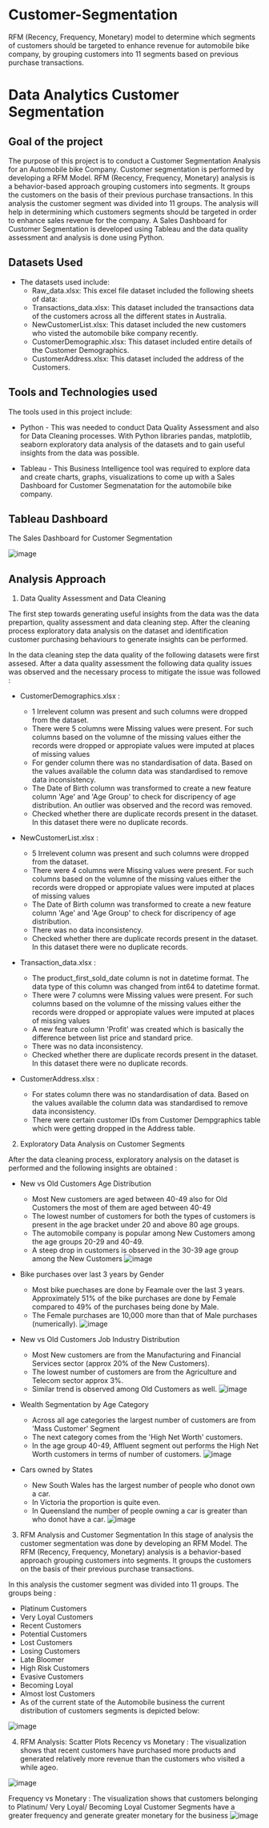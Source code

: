 # Customer-Segmentation
RFM (Recency, Frequency, Monetary) model to determine which segments of customers should be targeted to enhance revenue for automobile bike company, by grouping customers into 11 segments based on previous purchase transactions.

# Data Analytics Customer Segmentation

## Goal of the project

The purpose of this project is to conduct a Customer Segmentation Analysis for an Automobile bike Company. Customer segmentation is performed by developing a RFM Model. RFM (Recency, Frequency, Monetary) analysis is a behavior-based approach grouping customers into segments. It groups the customers on the basis of their previous purchase transactions. In this analysis the customer segment was divided into 11 groups. The analysis will help in determining which customers segments should be targeted in order to enhance sales revenue for the company. A Sales Dashboard for Customer Segmentation is developed using Tableau and the data quality assessment and analysis is done using Python.

## Datasets Used

* The datasets used include:
    * Raw_data.xlsx: This excel file dataset included the following sheets of data:
    * Transactions_data.xlsx: This dataset included the transactions data of the customers across all the different states in Australia.
    * NewCustomerList.xlsx: This dataset included the new customers who visted the automobile bike company recently.
    * CustomerDemographic.xlsx: This dataset included entire details of the Customer Demographics.
    * CustomerAddress.xlsx: This dataset included the address of the Customers.
 
## Tools and Technologies used

The tools used in this project include:

* Python - This was needed to conduct Data Quality Assessment and also for Data Cleaning processes. With Python libraries pandas, matplotlib, seaborn exploratory data analysis of the datasets and to gain useful insights from the data was possible.

* Tableau - This Business Intelligence tool was required to explore data and create charts, graphs, visualizations to come up with a Sales Dashboard for Customer Segmenatation for the automobile bike company.

## Tableau Dashboard

The Sales Dashboard for Customer Segmentation

![image](https://user-images.githubusercontent.com/90289879/198737530-63430bf9-c738-4f73-bccb-901550e47fa3.png)

## Analysis Approach

1. Data Quality Assessment and Data Cleaning

The first step towards generating useful insights from the data was the data prepartion, quality assessment and data cleaning step. After the cleaning process exploratory data analysis on the dataset and identification customer purchasing behaviours to generate insights can be performed.

In the data cleaning step the data quality of the following datasets were first assesed. After a data quality assessment the following data quality issues was observed and the necessary process to mitigate the issue was followed :

* CustomerDemographics.xlsx :
   * 1 Irrelevent column was present and such columns were dropped from the dataset.
   * There were 5 columns were Missing values were present. For such columns based on the volumne of the missing values either the records were dropped        or appropiate values were imputed at places of missing values
   * For gender column there was no standardisation of data. Based on the values available the column data was standardised to remove data inconsistency.
   * The Date of Birth column was transformed to create a new feature column 'Age' and 'Age Group' to check for discripency of age distribution. An            outlier was observed and the record was removed.
   * Checked whether there are duplicate records present in the dataset. In this dataset there were no duplicate records.
* NewCustomerList.xlsx :
   * 5 Irrelevent column was present and such columns were dropped from the dataset.
   * There were 4 columns were Missing values were present. For such columns based on the volumne of the missing values either the records were dropped        or appropiate values were imputed at places of missing values
   * The Date of Birth column was transformed to create a new feature column 'Age' and 'Age Group' to check for discripency of age distribution.
   * There was no data inconsistency.
   * Checked whether there are duplicate records present in the dataset. In this dataset there were no duplicate records.

* Transaction_data.xlsx :
  * The product_first_sold_date column is not in datetime format. The data type of this column was changed from int64 to datetime format.
  * There were 7 columns were Missing values were present. For such columns based on the volumne of the missing values either the records were dropped       or appropiate values were imputed at places of missing values
  * A new feature column 'Profit' was created which is basically the difference between list price and standard price.
  * There was no data inconsistency.
  * Checked whether there are duplicate records present in the dataset. In this dataset there were no duplicate records.
* CustomerAddress.xlsx :
  * For states column there was no standardisation of data. Based on the values available the column data was standardised to remove data inconsistency.
  * There were certain customer IDs from Customer Dempgraphics table which were getting dropped in the Address table.
  
2. Exploratory Data Analysis on Customer Segments

After the data cleaning process, exploratory analysis on the dataset is performed and the following insights are obtained :

* New vs Old Customers Age Distribution
  * Most New customers are aged between 40-49 also for Old Customers the most of them are aged between 40-49
  * The lowest number of customers for both the types of customers is present in the age bracket under 20 and above 80 age groups.
  * The automobile company is popular among New Customers among the age groups 20-29 and 40-49.
  * A steep drop in customers is observed in the 30-39 age group among the New Customers
![image](https://user-images.githubusercontent.com/90289879/198738720-543876ce-e5ab-4e0e-b920-1e9361bfd0fa.png)

* Bike purchases over last 3 years by Gender
  * Most bike puechases are done by Feamale over the last 3 years. Approximately 51% of the bike purchases are done by Female compared to 49% of the         purchases being done by Male.
  * The Female purchases are 10,000 more than that of Male purchases (numerically).
![image](https://user-images.githubusercontent.com/90289879/198738773-06187e2a-2193-4e9b-a0d3-a61c9e206345.png)

* New vs Old Customers Job Industry Distribution
  * Most New customers are from the Manufacturing and Financial Services sector (approx 20% of the New Customers).
  * The lowest number of customers are from the Agriculture and Telecom sector approx 3%.
  * Similar trend is observed among Old Customers as well.
![image](https://user-images.githubusercontent.com/90289879/198738827-a85c68b1-aac0-49e6-a24b-4ca024f0bb7d.png)

* Wealth Segmentation by Age Category
  * Across all age categories the largest number of customers are from 'Mass Customer' Segment
  * The next category comes from the 'High Net Worth' customers.
  * In the age group 40-49, Affluent segment out performs the High Net Worth customers in terms of number of customers.
![image](https://user-images.githubusercontent.com/90289879/198738889-f9133478-86b3-4b05-97f2-1532f8df3d2d.png)

* Cars owned by States
  * New South Wales has the largest number of people who donot own a car.
  * In Victoria the proportion is quite even.
  * In Queensland the number of people owning a car is greater than who donot have a car.
![image](https://user-images.githubusercontent.com/90289879/198739007-32976946-e861-4a6b-8fcf-ae45f75092d7.png)

3. RFM Analysis and Customer Segmentation
In this stage of analysis the customer segmentation was done by developing an RFM Model. The RFM (Recency, Frequency, Monetary) analysis is a behavior-based approach grouping customers into segments. It groups the customers on the basis of their previous purchase transactions.

In this analysis the customer segment was divided into 11 groups. The groups being :

* Platinum Customers
* Very Loyal Customers
* Recent Customers
* Potential Customers
* Lost Customers
* Losing Customers
* Late Bloomer
* High Risk Customers
* Evasive Customers
* Becoming Loyal
* Almost lost Customers
* As of the current state of the Automobile business the current distribution of customers segments is depicted below:

![image](https://user-images.githubusercontent.com/90289879/198739087-1f49d298-ca57-44c1-ad10-a03aee9885bd.png)

4. RFM Analysis: Scatter Plots
Recency vs Monetary :
The visualization shows that recent customers have purchased more products and generated relatively more revenue than the customers who visited a while ageo.

![image](https://user-images.githubusercontent.com/90289879/198739100-dfd711c4-f5fe-40b9-a3e2-731dc2d698c6.png)

Frequency vs Monetary :
The visualization shows that customers belonging to Platinum/ Very Loyal/ Becoming Loyal Customer Segments have a greater frequency and generate greater monetary for the business
![image](https://user-images.githubusercontent.com/90289879/198739120-e503b19c-4506-4995-acd9-fcd3d8e31554.png)
